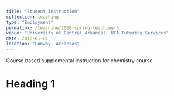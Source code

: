 ```yaml
---
title: "Student Instruction"
collection: teaching
type: "Employment"
permalink: /teaching/2018-spring-teaching-3
venue: "University of Central Arkansas, UCA Tutoring Services"
date: 2018-01-01
location: "Conway, Arkansas"
---
```


Course based supplemental instruction for chemistry course

Heading 1
======
